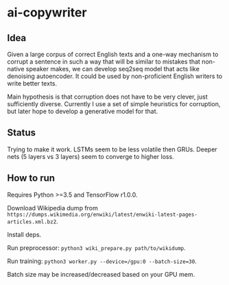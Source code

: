 # ai-copywriter

## Idea
Given a large corpus of correct English texts and a one-way mechanism to corrupt a sentence in such a way that will be similar to mistakes that non-native speaker makes, we can develop seq2seq model that acts like denoising autoencoder. It could be used by non-proficient English writers to write better texts.

Main hypothesis is that corruption does not have to be very clever, just sufficiently diverse. Currently I use a set of simple heuristics for corruption, but later hope to develop a generative model for that.

## Status
Trying to make it work.
LSTMs seem to be less volatile then GRUs. Deeper nets (5 layers vs 3 layers) seem to converge to higher loss.

## How to run
Requires Python >=3.5 and TensorFlow r1.0.0.

Download Wikipedia dump from `https://dumps.wikimedia.org/enwiki/latest/enwiki-latest-pages-articles.xml.bz2`.

Install deps.

Run preprocessor: `python3 wiki_prepare.py path/to/wikidump`.

Run training: `python3 worker.py --device=/gpu:0 --batch-size=30`.

Batch size may be increased/decreased based on your GPU mem.
